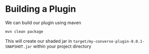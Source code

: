 # Building a Plugin

We can build our plugin using maven
```sh
mvn clean package
```

This will create our shaded jar in `target/my-converse-plugin-0.0.1-SNAPSHOT.jar` within your project directory
